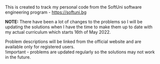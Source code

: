 This is created to track my personal code from the SoftUni software engineering program - https://softuni.bg 

<strong>NOTE:</strong> There have been a lot of changes to the problems so I will be updating the solutions when I have the time to make them up to date with my actual curriculum which starts 16th of May 2022.

Problem descriptions will be linked from the official website and are available only for registered users.  
!important - problems are updated regularly so the solutions may not work in the future.
<img src="https://api.visitorbadge.io/api/visitors?path=zhekoginev&label=visitors&labelColor=%23595959&countColor=%2347c119&style=flat" height=0>
